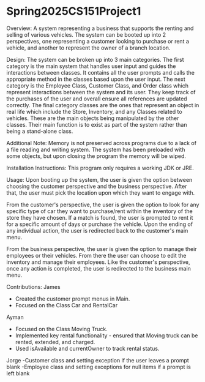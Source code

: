 # Spring2025CS151Project1
Overview:
A system representing a business that supports the renting and selling of various vehicles. The system can be booted up into 2 perspectives, one representing a customer looking to purchase or rent a vehicle, and another to represent the owner of a branch location.

Design:
The system can be broken up into 3 main categories. The first category is the main system that handles user input and guides the interactions between classes. It contains all the user prompts and calls the appropriate method in the classes based upon the user input. The next category is the Employee Class, Customer Class, and Order class which represent interactions between the system and its user. They keep track of the purchases of the user and overall ensure all references are updated correctly. The final category classes are the ones that represent an object in real life which include the Store, Inventory, and any Classes related to vehicles. These are the main objects being manipulated by the other classes. Their main function is to exist as part of the system rather than being a stand-alone class.

Additional Note:
Memory is not preserved across programs due to a lack of a file reading and writing system. The system has been preloaded with some objects, but upon closing the program the memory will be wiped.

Installation Instructions:
This program only requires a working JDK or JRE.

Usage:
Upon booting up the system, the user is given the option between choosing the customer perspective and the business perspective. After that, the user must pick the location upon which they want to engage with. 

From the customer's perspective, the user is given the option to look for any specific type of car they want to purchase/rent within the inventory of the store they have chosen. If a match is found, the user is prompted to rent it for a specific amount of days or purchase the vehicle. Upon the ending of any individual action, the user is redirected back to the customer's main menu.

From the business perspective, the user is given the option to manage their employees or their vehicles. From there the user can choose to edit the inventory and manage their employees. Like the customer's perspective, once any action is completed, the user is redirected to the business main menu.

Contributions:
James 
- Created the customer prompt menus in Main. 
- Focused on the Class Car and RentalCar

Ayman
- Focused on the Class Moving Truck.
- Implemented key rental functionality - ensured that Moving truck can be rented, extended, and charged.
- Used isAvailable and currentOwner to track rental status.

Jorge
-Customer class and setting exception if the user leaves a prompt blank
-Employee class and setting exceptions for null items if a prompt is left blank 
